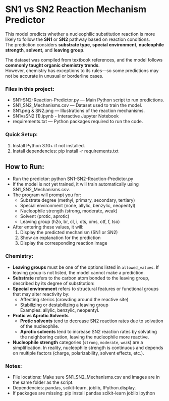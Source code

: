 # SN1 vs SN2 Reaction Mechanism Predictor

This model predicts whether a nucleophilic substitution reaction is more likely to follow the **SN1** or **SN2** pathway based on reaction conditions.  
The prediction considers **substrate type**, **special environment**, **nucleophile strength**, **solvent**, and **leaving group**.  

The dataset was compiled from textbook references, and the model follows **commonly taught organic chemistry trends**.  
However, chemistry has exceptions to its rules—so some predictions may not be accurate in unusual or borderline cases.  

### Files in this project:
- SN1-SN2-Reaction-Predictor.py — Main Python script to run predictions.
- SN1_SN2_Mechanisms.csv — Dataset used to train the model.
- SN1.png & SN2.png — Illustrations of the reaction mechanisms.
- SN1vsSN2 (1).ipynb - Interactive Jupyter Notebook
- requirements.txt — Python packages required to run the code.

### Quick Setup:
1. Install Python 3.10+ if not installed.
2. Install dependencies:
   pip install -r requirements.txt

## How to Run:
- Run the predictor:
   python SN1-SN2-Reaction-Predictor.py
- If the model is not yet trained, it will train automatically using SN1_SN2_Mechanisms.csv.
- The program will prompt you for: 
   - Substrate degree (methyl, primary, secondary, tertiary)
   - Special environment (none, allylic, benzylic, neopentyl)
   - Nucleophile strength (strong, moderate, weak)
   - Solvent (protic, aprotic)
   - Leaving group (h2o, br, cl, i, ots, oms, otf, f, tso)
- After entering these values, it will:
   1. Display the predicted mechanism (SN1 or SN2)
   2. Show an explanation for the prediction
   3. Display the corresponding reaction image

### Chemistry: 
- **Leaving groups** must be one of the options listed in `allowed_values`. If leaving group is not listed, the model cannot make a prediction.  
- **Substrate** refers to the carbon atom bonded to the leaving group, described by its degree of substitution:  
- **Special environment** refers to structural features or functional groups that may alter reactivity by:  
  - Affecting sterics (crowding around the reactive site)  
  - Stabilizing or destabilizing a leaving group    
  Examples: allylic, benzylic, neopentyl. 
- **Protic vs Aprotic Solvents** 
  - **Protic solvents** tend to decrease SN2 reaction rates due to solvation of the nucleophile.  
  - **Aprotic solvents** tend to increase SN2 reaction rates by solvating the neighboring cation, leaving the nucleophile more reactive. 
- **Nucleophile strength** categories (`strong`, `moderate`, `weak`) are a simplification. In reality, nucleophile strength is continuous and depends on multiple factors (charge, polarizability, solvent effects, etc.).  



### Notes:
- File locations: Make sure SN1_SN2_Mechanisms.csv and images are in the same folder as the script.
- Dependencies: pandas, scikit-learn, joblib, IPython.display.
- If packages are missing:
   pip install pandas scikit-learn joblib ipython

